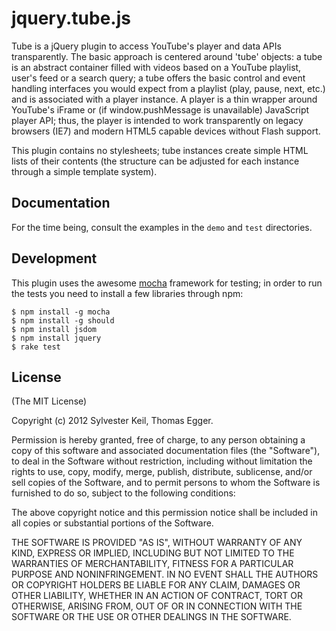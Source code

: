 jquery.tube.js
==============
Tube is a jQuery plugin to access YouTube's player and data APIs
transparently. The basic approach is centered around 'tube' objects: a
tube is an abstract container filled with videos based on a YouTube
playlist, user's feed or a search query; a tube offers the basic control and
event handling interfaces you would expect from a playlist (play, pause, next,
etc.) and is associated with a player instance. A player is a thin wrapper
around YouTube's iFrame or (if window.pushMessage is unavailable) JavaScript
player API; thus, the player is intended to work transparently on legacy
browsers (IE7) and modern HTML5 capable devices without Flash support.

This plugin contains no stylesheets; tube instances create simple HTML
lists of their contents (the structure can be adjusted for each instance
through a simple template system).

Documentation
-------------
For the time being, consult the examples in the `demo` and `test`
directories.


Development
-----------
This plugin uses the awesome [mocha](https://github.com/visionmedia/mocha)
framework for testing; in order to run the tests you need to install a
few libraries through npm:

    $ npm install -g mocha
    $ npm install -g should
    $ npm install jsdom
    $ npm install jquery
    $ rake test


License
-------
(The MIT License)

Copyright (c) 2012 Sylvester Keil, Thomas Egger.

Permission is hereby granted, free of charge, to any person obtaining a copy
of this software and associated documentation files (the "Software"), to deal
in the Software without restriction, including without limitation the rights
to use, copy, modify, merge, publish, distribute, sublicense, and/or sell
copies of the Software, and to permit persons to whom the Software is
furnished to do so, subject to the following conditions:

The above copyright notice and this permission notice shall be included in all
copies or substantial portions of the Software.

THE SOFTWARE IS PROVIDED "AS IS", WITHOUT WARRANTY OF ANY KIND, EXPRESS OR
IMPLIED, INCLUDING BUT NOT LIMITED TO THE WARRANTIES OF MERCHANTABILITY,
FITNESS FOR A PARTICULAR PURPOSE AND NONINFRINGEMENT. IN NO EVENT SHALL THE
AUTHORS OR COPYRIGHT HOLDERS BE LIABLE FOR ANY CLAIM, DAMAGES OR OTHER
LIABILITY, WHETHER IN AN ACTION OF CONTRACT, TORT OR OTHERWISE, ARISING FROM,
OUT OF OR IN CONNECTION WITH THE SOFTWARE OR THE USE OR OTHER DEALINGS IN THE
SOFTWARE.
